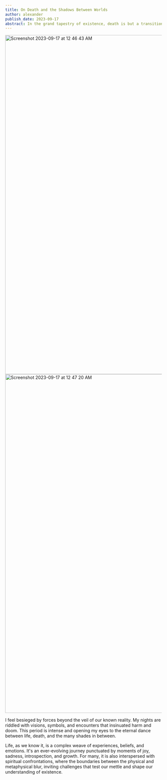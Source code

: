 ```yaml
---
title: On Death and the Shadows Between Worlds
author: alexander
publish_date: 2023-09-17
abstract: In the grand tapestry of existence, death is but a transition, a door to another dimension.
---
```





<img width="1090" alt="Screenshot 2023-09-17 at 12 46 43 AM" src="https://github.com/ovabo/deno_blog/assets/120366266/d4d536a3-6d0e-471f-ad5f-e2b36864bc62">
<img width="1089" alt="Screenshot 2023-09-17 at 12 47 20 AM" src="https://github.com/ovabo/deno_blog/assets/120366266/8b9b454c-939f-4ac4-a294-64f09fb8cc24">

I feel besieged by forces beyond the veil of our known reality. My nights are riddled with visions, symbols, and encounters that insinuated harm and doom. This period is intense and opening my eyes to the eternal dance between life, death, and the many shades in between.

Life, as we know it, is a complex weave of experiences, beliefs, and emotions. It's an ever-evolving journey punctuated by moments of joy, sadness, introspection, and growth. For many, it is also interspersed with spiritual confrontations, where the boundaries between the physical and metaphysical blur, inviting challenges that test our mettle and shape our understanding of existence.







